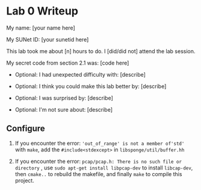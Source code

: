 Lab 0 Writeup
=============

My name: [your name here]

My SUNet ID: [your sunetid here]

This lab took me about [n] hours to do. I [did/did not] attend the lab session.

My secret code from section 2.1 was: [code here]

- Optional: I had unexpected difficulty with: [describe]

- Optional: I think you could make this lab better by: [describe]

- Optional: I was surprised by: [describe]

- Optional: I'm not sure about: [describe]


## Configure

1. If you encounter the error: `'out_of_range' is not a member of'std'` with `make`, add the `#include<stdexcept>` in `libsponge/util/buffer.hh`

2. If you encounter the error: `pcap/pcap.h: There is no such file or directory` , use `sudo apt-get install libpcap-dev` to install `libcap-dev`, then `cmake..` to rebuild the makefile, and finally `make` to compile this project.





